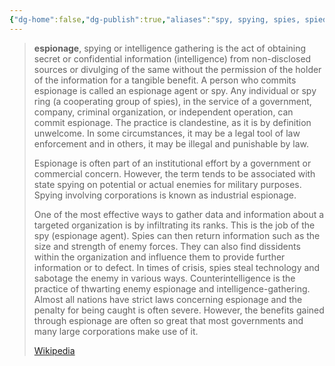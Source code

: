 ```yaml
---
{"dg-home":false,"dg-publish":true,"aliases":"spy, spying, spies, spied","locations":null,"tag":null,"date":null,"title":"espionage","permalink":"/espionage/","dgHomeLink":true,"dgPassFrontmatter":true}
---
```


> **espionage**, spying or intelligence gathering is the act of obtaining secret or confidential information (intelligence) from non-disclosed sources or divulging of the same without the permission of the holder of the information for a tangible benefit. A person who commits espionage is called an espionage agent or spy. Any individual or spy ring (a cooperating group of spies), in the service of a government, company, criminal organization, or independent operation, can commit espionage. The practice is clandestine, as it is by definition unwelcome. In some circumstances, it may be a legal tool of law enforcement and in others, it may be illegal and punishable by law.
>
> Espionage is often part of an institutional effort by a government or commercial concern. However, the term tends to be associated with state spying on potential or actual enemies for military purposes. Spying involving corporations is known as industrial espionage.
>
> One of the most effective ways to gather data and information about a targeted organization is by infiltrating its ranks. This is the job of the spy (espionage agent). Spies can then return information such as the size and strength of enemy forces. They can also find dissidents within the organization and influence them to provide further information or to defect. In times of crisis, spies steal technology and sabotage the enemy in various ways. Counterintelligence is the practice of thwarting enemy espionage and intelligence-gathering. Almost all nations have strict laws concerning espionage and the penalty for being caught is often severe. However, the benefits gained through espionage are often so great that most governments and many large corporations make use of it.
>
> [Wikipedia](https://en.wikipedia.org/wiki/Espionage)
